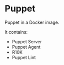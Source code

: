 # Puppet

Puppet in a Docker image.

It contains:
- Puppet Server
- Puppet Agent
- R10K
- Puppet Lint
